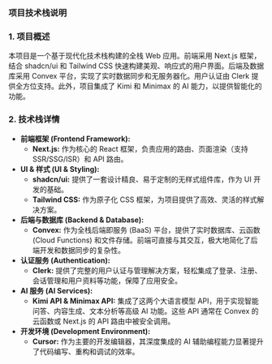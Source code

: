 ### **项目技术栈说明**

### **1. 项目概述**

本项目是一个基于现代化技术栈构建的全栈 Web 应用。前端采用 Next.js 框架，结合 shadcn/ui 和 Tailwind CSS 快速构建美观、响应式的用户界面。后端及数据库采用 Convex 平台，实现了实时数据同步和无服务器化。用户认证由 Clerk 提供全方位支持。此外，项目集成了 Kimi 和 Minimax 的 AI 能力，以提供智能化的功能。

### **2. 技术栈详情**

- **前端框架 (Frontend Framework):**
    - **Next.js:** 作为核心的 React 框架，负责应用的路由、页面渲染（支持 SSR/SSG/ISR）和 API 路由。
- **UI & 样式 (UI & Styling):**
    - **shadcn/ui:** 提供了一套设计精良、易于定制的无样式组件库，作为 UI 开发的基础。
    - **Tailwind CSS:** 作为原子化 CSS 框架，为项目提供了高效、灵活的样式解决方案。
- **后端与数据库 (Backend & Database):**
    - **Convex:** 作为全栈后端即服务 (BaaS) 平台，提供了实时数据库、云函数 (Cloud Functions) 和文件存储。前端可直接与其交互，极大地简化了后端开发和数据同步的复杂性。
- **认证服务 (Authentication):**
    - **Clerk:** 提供了完整的用户认证与管理解决方案，轻松集成了登录、注册、会话管理和用户资料等功能，保障了应用安全。
- **AI 服务 (AI Services):**
    - **Kimi API & Minimax API:** 集成了这两个大语言模型 API，用于实现智能问答、内容生成、文本分析等高级 AI 功能。这些 API 通常在 Convex 的云函数或 Next.js 的 API 路由中被安全调用。
- **开发环境 (Development Environment):**
    - **Cursor:** 作为主要的开发编辑器，其深度集成的 AI 辅助编程能力显著提升了代码编写、重构和调试的效率。